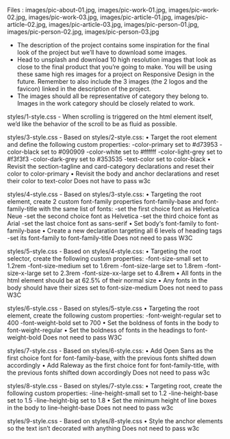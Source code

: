 Files : images/pic-about-01.jpg, images/pic-work-01.jpg, images/pic-work-02.jpg, images/pic-work-03.jpg, images/pic-article-01.jpg, images/pic-article-02.jpg, images/pic-article-03.jpg, images/pic-person-01.jpg, images/pic-person-02.jpg, images/pic-person-03.jpg
- The description of the project contains some inspiration for the final look of the project but we’ll have to download some images.
- Head to unsplash and download 10 high resolution images that look as close to the final product that you’re going to make. You will be using these same high res images for a project on Responsive Design in the future. Remember to also include the 3 images (the 2 logos and the favicon) linked in the description of the project.
- The images should all be representative of category they belong to. Images in the work category should be closely related to work.

styles/1-style.css - When scrolling is triggered on the html element itself, we’d like the behavior of the scroll to be as fluid as possible.

styles/3-style.css - Based on styles/2-style.css:
    • Target the root element and define the following custom properties:
        -color-primary set to #d73953
        -color-black set to #090909
        -color-white set to #ffffff
        -color-light-grey set to #f3f3f3
        -color-dark-grey set to #353535
        -text-color set to color-black
    • Revisit the section-tagline and card-category declarations and reset their color to color-primary
    • Revisit the body and anchor declarations and reset their color to text-color
Does not have to pass w3c

styles/4-style.css - Based on styles/3-style.css:
    • Targeting the root element, create 2 custom font-family properties font-family-base and font-family-title with the same list of fonts:
        -set the first choice font as Helvetica Neue
        -set the second choice font as Helvetica
        -set the third choice font as Arial
        -set the last choice font as sans-serif
    • Set body‘s font-family to font-family-base
    • Create a new declaration targeting all 6 levels of heading tags
        -set its font-family to font-family-title
Does not need to pass W3C

styles/5-style.css - Based on styles/4-style.css:
    • Targeting the root selector, create the following custom properties:
        -font-size-small set to 1.2rem
        -font-size-medium set to 1.6rem
        -font-size-large set to 1.8rem
        -font-size-x-large set to 2.3rem
        -font-size-xx-large set to 4.8rem
    • All fonts in the html element should be at 62.5% of their normal size
    • Any fonts in the body should have their sizes set to font-size-medium
Does not need to pass W3C

styles/6-style.css - Based on styles/5-style.css
    • Targeting the root element, create the following custom properties:
        -font-weight-regular set to 400
        -font-weight-bold set to 700
    • Set the boldness of fonts in the body to font-weight-regular
    • Set the boldness of fonts in the headings to font-weight-bold
Does not need to pass W3C

styles/7-style.css - Based on styles/6-style.css:
    • Add Open Sans as the first choice font for font-family-base, with the previous fonts shifted down accordingly
    • Add Raleway as the first choice font for font-family-title, with the previous fonts shifted down accordingly
Does not need to pass w3c

styles/8-style.css - Based on styles/7-style.css:
    • Targeting root, create the following custom properties:
        -line-height-small set to 1.2
        -line-height-base set to 1.5
        -line-height-big set to 1.8
    • Set the minimum height of line boxes in the body to line-height-base
Does not need to pass w3c

styles/9-style.css - Based on styles/8-style.css
    • Style the anchor elements so the text isn’t decorated with anything
Does not need to pass w3c